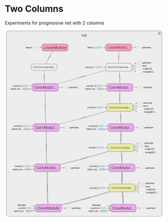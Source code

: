 # Two Columns

Experiments for progressive net with 2 columns

![Omniglot architecture](https://raw.githubusercontent.com/glogowski-wojciech/progressive-reptile-experiments/master/two_columns/.images/two_columns_architecture.png)
